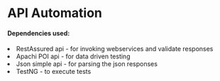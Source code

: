 <h1>API Automation</h1>
<h4>Dependencies used:</h4>
<li>RestAssured api - for invoking webservices and validate responses</li>
<li>Apachi POI api - for data driven testing</li>
<li>Json simple api - for parsing the json responses</li>
<li>TestNG - to execute tests</li> <br>



